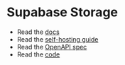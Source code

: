 # Supabase Storage

- Read the [docs](https://supabase.com/docs/guides/storage)
- Read the [self-hosting guide](https://supabase.com/docs/reference/self-hosting-storage/introduction)
- Read the [OpenAPI spec](https://supabase.github.io/storage/)
- Read the [code](https://github.com/supabase/storage)